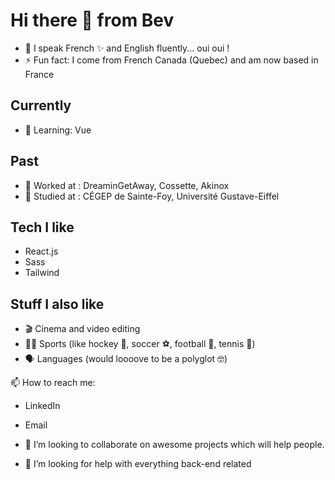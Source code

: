 # Hi there 👋 from Bev
- 💬 I speak French ✨ and English fluently... oui oui ! 
- ⚡ Fun fact: I come from French Canada (Quebec) and am now based in France

## Currently
- 🌱 Learning: Vue

## Past
- 🔭 Worked at : DreaminGetAway, Cossette, Akinox
- 🌱 Studied at : CÉGEP de Sainte-Foy, Université Gustave-Eiffel

## Tech I like
- React.js
- Sass
- Tailwind

## Stuff I also like
- 🎬 Cinema and video editing
- 🚴‍♀️ Sports (like hockey 🏒, soccer ⚽️, football 🏈, tennis 🎾)
- 🗣 Languages (would loooove to be a polyglot 🤓)

📫 How to reach me: 
- LinkedIn
- Email

- 👯 I’m looking to collaborate on awesome projects which will help people.
- 🤔 I’m looking for help with everything back-end related

<!--
**webeverly/webeverly** is a ✨ _special_ ✨ repository because its `README.md` (this file) appears on your GitHub profile.
-->
